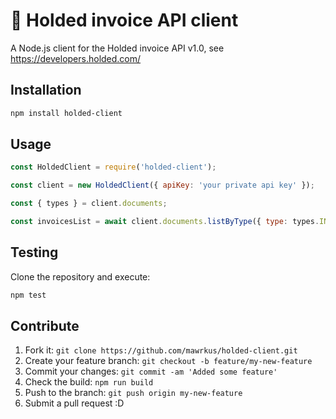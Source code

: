 # 💎 Holded invoice API client

A Node.js client for the Holded invoice API v1.0, see https://developers.holded.com/

## Installation

```bash
npm install holded-client
```

## Usage

```js
const HoldedClient = require('holded-client');

const client = new HoldedClient({ apiKey: 'your private api key' });

const { types } = client.documents;

const invoicesList = await client.documents.listByType({ type: types.INVOICE });
```

## Testing

Clone the repository and execute:

```bash
npm test
```

## Contribute

1. Fork it: `git clone https://github.com/mawrkus/holded-client.git`
2. Create your feature branch: `git checkout -b feature/my-new-feature`
3. Commit your changes: `git commit -am 'Added some feature'`
4. Check the build: `npm run build`
5. Push to the branch: `git push origin my-new-feature`
6. Submit a pull request :D
